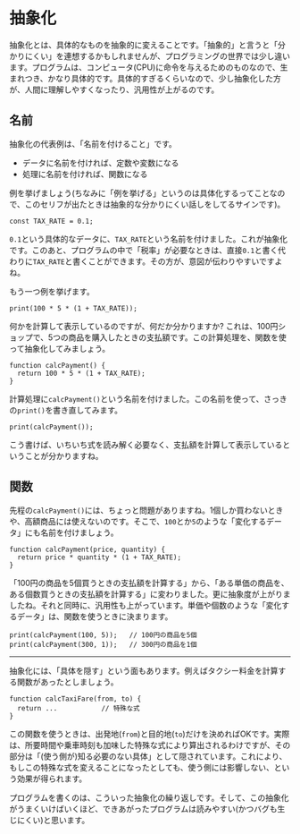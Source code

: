 # 抽象化

抽象化とは、具体的なものを抽象的に変えることです。「抽象的」と言うと「分かりにくい」を連想するかもしれませんが、プログラミングの世界では少し違います。プログラムは、コンピュータ(CPU)に命令を与えるためのものなので、生まれつき、かなり具体的です。具体的すぎるくらいなので、少し抽象化した方が、人間に理解しやすくなったり、汎用性が上がるのです。

## 名前

抽象化の代表例は、「名前を付けること」です。

- データに名前を付ければ、定数や変数になる
- 処理に名前を付ければ、関数になる

例を挙げましょう(ちなみに「例を挙げる」というのは具体化するってことなので、このセリフが出たときは抽象的な分かりにくい話しをしてるサインです)。

```
const TAX_RATE = 0.1;
```

`0.1`という具体的なデータに、`TAX_RATE`という名前を付けました。これが抽象化です。このあと、プログラムの中で「税率」が必要なときは、直接`0.1`と書く代わりに`TAX_RATE`と書くことができます。その方が、意図が伝わりやすいですよね。

もう一つ例を挙げます。

```
print(100 * 5 * (1 + TAX_RATE));
```

何かを計算して表示しているのですが、何だか分かりますか? これは、100円ショップで、5つの商品を購入したときの支払額です。この計算処理を、関数を使って抽象化してみましょう。

```
function calcPayment() {
  return 100 * 5 * (1 + TAX_RATE);
}
```

計算処理に`calcPayment()`という名前を付けました。この名前を使って、さっきの`print()`を書き直してみます。

```
print(calcPayment());
```

こう書けば、いちいち式を読み解く必要なく、支払額を計算して表示しているということが分かりますね。

## 関数

先程の`calcPayment()`には、ちょっと問題がありますね。1個しか買わないときや、高額商品には使えないのです。そこで、`100`とか`5`のような「変化するデータ」にも名前を付けましょう。

```
function calcPayment(price, quantity) {
  return price * quantity * (1 + TAX_RATE);
}
```

「100円の商品を5個買うときの支払額を計算する」から、「ある単価の商品を、ある個数買うときの支払額を計算する」に変わりました。更に抽象度が上がりましたね。それと同時に、汎用性も上がっています。単価や個数のような「変化するデータ」は、関数を使うときに決まります。

```
print(calcPayment(100, 5));   // 100円の商品を5個
print(calcPayment(300, 1));   // 300円の商品を1個
```

- - -

抽象化には、「具体を隠す」という面もあります。例えばタクシー料金を計算する関数があったとしましょう。

```
function calcTaxiFare(from, to) {
  return ...           // 特殊な式
}
```

この関数を使うときは、出発地(`from`)と目的地(`to`)だけを決めればOKです。実際は、所要時間や乗車時刻も加味した特殊な式により算出されるわけですが、その部分は「(使う側が)知る必要のない具体」として隠されています。これにより、もしこの特殊な式を変えることになったとしても、使う側には影響しない、という効果が得られます。

プログラムを書くのは、こういった抽象化の繰り返しです。そして、この抽象化がうまくいけばいくほど、できあがったプログラムは読みやすい(かつバグも生じにくい)と思います。
